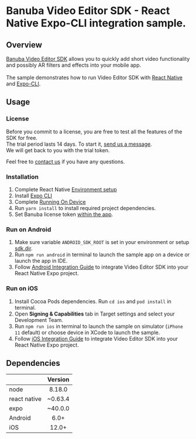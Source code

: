 # Banuba Video Editor SDK - React Native Expo-CLI integration sample.

## Overview
[Banuba Video Editor SDK](https://www.banuba.com/video-editor-sdk) allows you to quickly add short video functionality and possibly AR filters and effects into your mobile app.
<br>  
The sample demonstrates how to run Video Editor SDK with [React Native](https://reactnative.dev/) and [Expo-CLI](https://docs.expo.dev/workflow/expo-cli/).  

## Usage
### License
Before you commit to a license, you are free to test all the features of the SDK for free.  
The trial period lasts 14 days. To start it, [send us a message](https://www.banuba.com/video-editor-sdk#form).  
We will get back to you with the trial token.

Feel free to [contact us](https://www.banuba.com/faq/kb-tickets/new) if you have any questions.

### Installation
1. Complete React Native [Environment setup](https://reactnative.dev/docs/environment-setup)
2. Install [Expo CLI](https://docs.expo.dev/get-started/installation/)
3. Complete [Running On Device](https://reactnative.dev/docs/running-on-device)
4. Run ```yarn install``` to install required project dependencies.
5. Set Banuba license token [within the app](App.js#L14).

### Run on Android
1. Make sure variable ```ANDROID_SDK_ROOT``` is set in your environment or setup [sdk.dir](android/local.properties#L1).
2. Run ```npm run android``` in terminal to launch the sample app on a device or launch the app in IDE.
3. Follow [Android Integration Guide](mddocs/android_integration.md) to integrate Video Editor SDK into your React Native Expo project.

### Run on iOS  
1. Install Cocoa Pods dependencies. Run ```cd ios``` and ```pod install``` in terminal.
2. Open **Signing & Capabilities** tab in Target settings and select your Development Team.
3. Run ```npm run ios``` in terminal to launch the sample on simulator (```iPhone 11``` default) or choose device in XCode to launch the sample.
4. Follow [iOS Integration Guide](mddocs/ios_integration.md) to integrate Video Editor SDK into your React Native Expo project.

## Dependencies
|              | Version | 
|--------------|:-------:|
| node         | 8.18.0  |
| react native | ~0.63.4 | 
| expo         | ~40.0.0 |
| Android      |  6.0+   |
| iOS          |  12.0+  |
